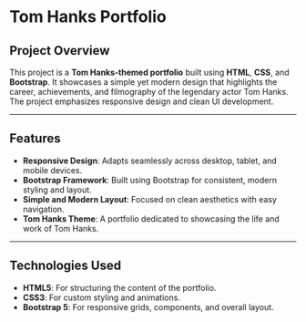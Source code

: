 # Tom Hanks Portfolio

## Project Overview
This project is a **Tom Hanks-themed portfolio** built using **HTML**, **CSS**, and **Bootstrap**. It showcases a simple yet modern design that highlights the career, achievements, and filmography of the legendary actor Tom Hanks. The project emphasizes responsive design and clean UI development.

---

## Features
- **Responsive Design**: Adapts seamlessly across desktop, tablet, and mobile devices.
- **Bootstrap Framework**: Built using Bootstrap for consistent, modern styling and layout.
- **Simple and Modern Layout**: Focused on clean aesthetics with easy navigation.
- **Tom Hanks Theme**: A portfolio dedicated to showcasing the life and work of Tom Hanks.

---

## Technologies Used
- **HTML5**: For structuring the content of the portfolio.
- **CSS3**: For custom styling and animations.
- **Bootstrap 5**: For responsive grids, components, and overall layout.
